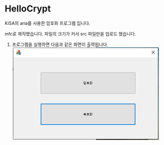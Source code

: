 # HelloCrypt
KISA의 aria를 사용한 암호화 프로그램 입니다.


mfc로 제작했습니다.
파일의 크기가 커서 src 파일만을 업로드 했습니다.



1. 프로그램을 실행하면 다음과 같은 화면이 출력됩니다.
![캡처1](./doc/캡처1.PNG)
